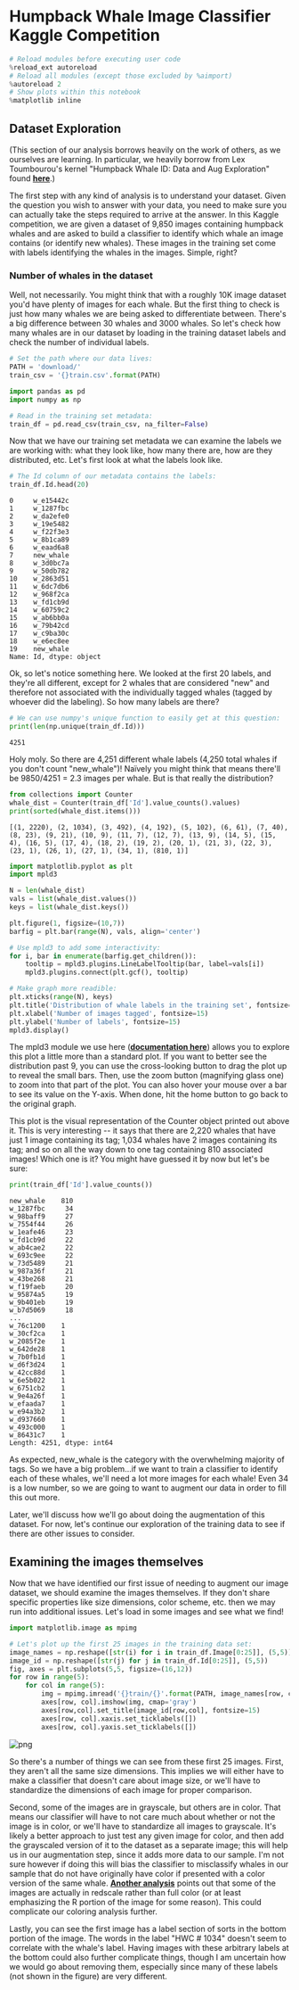 
# Humpback Whale Image Classifier Kaggle Competition


```python
# Reload modules before executing user code
%reload_ext autoreload
# Reload all modules (except those excluded by %aimport)
%autoreload 2
# Show plots within this notebook
%matplotlib inline
```

## Dataset Exploration

(This section of our analysis borrows heavily on the work of others, as we ourselves are learning. In particular, we heavily borrow from Lex Toumbourou's kernel "Humpback Whale ID: Data and Aug Exploration" found __[here](https://www.kaggle.com/lextoumbourou/humpback-whale-id-data-and-aug-exploration/notebook)__.)

The first step with any kind of analysis is to understand your dataset. Given the question you wish to answer with your data, you need to make sure you can actually take the steps required to arrive at the answer. In this Kaggle competition, we are given a dataset of 9,850 images containing humpback whales and are asked to build a classifier to identify which whale an image contains (or identify new whales). These images in the training set come with labels identifying the whales in the images. Simple, right?

### Number of whales in the dataset

Well, not necessarily. You might think that with a roughly 10K image dataset you'd have plenty of images for each whale. But the first thing to check is just how many whales we are being asked to differentiate between. There's a big difference between 30 whales and 3000 whales. So let's check how many whales are in our dataset by loading in the training dataset labels and check the number of individual labels.


```python
# Set the path where our data lives:
PATH = 'download/'
train_csv = '{}train.csv'.format(PATH)

import pandas as pd
import numpy as np

# Read in the training set metadata:
train_df = pd.read_csv(train_csv, na_filter=False)
```

Now that we have our training set metadata we can examine the labels we are working with: what they look like, how many there are, how are they distributed, etc. Let's first look at what the labels look like.


```python
# The Id column of our metadata contains the labels:
train_df.Id.head(20)
```




    0     w_e15442c
    1     w_1287fbc
    2     w_da2efe0
    3     w_19e5482
    4     w_f22f3e3
    5     w_8b1ca89
    6     w_eaad6a8
    7     new_whale
    8     w_3d0bc7a
    9     w_50db782
    10    w_2863d51
    11    w_6dc7db6
    12    w_968f2ca
    13    w_fd1cb9d
    14    w_60759c2
    15    w_ab6bb0a
    16    w_79b42cd
    17    w_c9ba30c
    18    w_e6ec8ee
    19    new_whale
    Name: Id, dtype: object



Ok, so let's notice something here. We looked at the first 20 labels, and they're all different, except for 2 whales that are considered "new" and therefore not associated with the individually tagged whales (tagged by whoever did the labeling). So how many labels are there?


```python
# We can use numpy's unique function to easily get at this question:
print(len(np.unique(train_df.Id)))
```

    4251


Holy moly. So there are 4,251 different whale labels (4,250 total whales if you don't count "new_whale")! Naïvely you might think that means there'll be 9850/4251 = 2.3 images per whale. But is that really the distribution?


```python
from collections import Counter
whale_dist = Counter(train_df['Id'].value_counts().values)
print(sorted(whale_dist.items()))
```

    [(1, 2220), (2, 1034), (3, 492), (4, 192), (5, 102), (6, 61), (7, 40), (8, 23), (9, 21), (10, 9), (11, 7), (12, 7), (13, 9), (14, 5), (15, 4), (16, 5), (17, 4), (18, 2), (19, 2), (20, 1), (21, 3), (22, 3), (23, 1), (26, 1), (27, 1), (34, 1), (810, 1)]



```python
import matplotlib.pyplot as plt
import mpld3

N = len(whale_dist)
vals = list(whale_dist.values())
keys = list(whale_dist.keys())

plt.figure(1, figsize=(10,7))
barfig = plt.bar(range(N), vals, align='center')

# Use mpld3 to add some interactivity:
for i, bar in enumerate(barfig.get_children()):
    tooltip = mpld3.plugins.LineLabelTooltip(bar, label=vals[i])
    mpld3.plugins.connect(plt.gcf(), tooltip)

# Make graph more readible:
plt.xticks(range(N), keys)
plt.title('Distribution of whale labels in the training set', fontsize=20)
plt.xlabel('Number of images tagged', fontsize=15)
plt.ylabel('Number of labels', fontsize=15)
mpld3.display()
```








<div id="fig_el618046616256886831320517"></div>
<script>
function mpld3_load_lib(url, callback){
  var s = document.createElement('script');
  s.src = url;
  s.async = true;
  s.onreadystatechange = s.onload = callback;
  s.onerror = function(){console.warn("failed to load library " + url);};
  document.getElementsByTagName("head")[0].appendChild(s);
}

if(typeof(mpld3) !== "undefined" && mpld3._mpld3IsLoaded){
   // already loaded: just create the figure
   !function(mpld3){
       
       mpld3.draw_figure("fig_el618046616256886831320517", {"plugins": [{"type": "reset"}, {"button": true, "enabled": false, "type": "zoom"}, {"button": true, "enabled": false, "type": "boxzoom"}], "data": {}, "width": 432.0, "axes": [], "height": 288.0, "id": "el61804661625688"});
   }(mpld3);
}else if(typeof define === "function" && define.amd){
   // require.js is available: use it to load d3/mpld3
   require.config({paths: {d3: "https://mpld3.github.io/js/d3.v3.min"}});
   require(["d3"], function(d3){
      window.d3 = d3;
      mpld3_load_lib("https://mpld3.github.io/js/mpld3.v0.3.js", function(){
         
         mpld3.draw_figure("fig_el618046616256886831320517", {"plugins": [{"type": "reset"}, {"button": true, "enabled": false, "type": "zoom"}, {"button": true, "enabled": false, "type": "boxzoom"}], "data": {}, "width": 432.0, "axes": [], "height": 288.0, "id": "el61804661625688"});
      });
    });
}else{
    // require.js not available: dynamically load d3 & mpld3
    mpld3_load_lib("https://mpld3.github.io/js/d3.v3.min.js", function(){
         mpld3_load_lib("https://mpld3.github.io/js/mpld3.v0.3.js", function(){
                 
                 mpld3.draw_figure("fig_el618046616256886831320517", {"plugins": [{"type": "reset"}, {"button": true, "enabled": false, "type": "zoom"}, {"button": true, "enabled": false, "type": "boxzoom"}], "data": {}, "width": 432.0, "axes": [], "height": 288.0, "id": "el61804661625688"});
            })
         });
}
</script>



The mpld3 module we use here (__[documentation here](https://mpld3.github.io/index.html)__) allows you to explore this plot a little more than a standard plot. If you want to better see the distribution past 9, you can use the cross-looking button to drag the plot up to reveal the small bars. Then, use the zoom button (magnifying glass one) to zoom into that part of the plot. You can also hover your mouse over a bar to see its value on the Y-axis. When done, hit the home button to go back to the original graph.

This plot is the visual representation of the Counter object printed out above it. This is very interesting -- it says that there are 2,220 whales that have just 1 image containing its tag; 1,034 whales have 2 images containing its tag; and so on all the way down to one tag containing 810 associated images! Which one is it? You might have guessed it by now but let's be sure:


```python
print(train_df['Id'].value_counts())
```

    new_whale    810
    w_1287fbc     34
    w_98baff9     27
    w_7554f44     26
    w_1eafe46     23
    w_fd1cb9d     22
    w_ab4cae2     22
    w_693c9ee     22
    w_73d5489     21
    w_987a36f     21
    w_43be268     21
    w_f19faeb     20
    w_95874a5     19
    w_9b401eb     19
    w_b7d5069     18
    ...
    w_76c1200    1
    w_30cf2ca    1
    w_2085f2e    1
    w_642de28    1
    w_7b0fb1d    1
    w_d6f3d24    1
    w_42cc88d    1
    w_6e5b022    1
    w_6751cb2    1
    w_9e4a26f    1
    w_efaada7    1
    w_e94a3b2    1
    w_d937660    1
    w_493c000    1
    w_86431c7    1
    Length: 4251, dtype: int64


As expected, new_whale is the category with the overwhelming majority of tags. So we have a big problem...if we want to train a classifier to identify each of these whales, we'll need a lot more images for each whale! Even 34 is a low number, so we are going to want to augment our data in order to fill this out more.

Later, we'll discuss how we'll go about doing the augmentation of this dataset. For now, let's continue our exploration of the training data to see if there are other issues to consider.

## Examining the images themselves

Now that we have identified our first issue of needing to augment our image dataset, we should examine the images themselves. If they don't share specific properties like size dimensions, color scheme, etc. then we may run into additional issues. Let's load in some images and see what we find!


```python
import matplotlib.image as mpimg

# Let's plot up the first 25 images in the training data set:
image_names = np.reshape([str(i) for i in train_df.Image[0:25]], (5,5))
image_id = np.reshape([str(j) for j in train_df.Id[0:25]], (5,5))
fig, axes = plt.subplots(5,5, figsize=(16,12))
for row in range(5):
    for col in range(5):
        img = mpimg.imread('{}train/{}'.format(PATH, image_names[row, col]))
        axes[row, col].imshow(img, cmap='gray')
        axes[row,col].set_title(image_id[row,col], fontsize=15)
        axes[row, col].xaxis.set_ticklabels([])
        axes[row, col].yaxis.set_ticklabels([])
```


![png](output_15_0.png)


So there's a number of things we can see from these first 25 images. First, they aren't all the same size dimensions. This implies we will either have to make a classifier that doesn't care about image size, or we'll have to standardize the dimensions of each image for proper comparison. 

Second, some of the images are in grayscale, but others are in color. That means our classifier will have to not care much about whether or not the image is in color, or we'll have to standardize all images to grayscale. It's likely a better approach to just test any given image for color, and then add the grayscaled version of it to the dataset as a separate image; this will help us in our augmentation step, since it adds more data to our sample. I'm not sure however if doing this will bias the classifier to misclassify whales in our sample that do not have originally have color if presented with a color version of the same whale. __[Another analysis](https://www.kaggle.com/mmrosenb/whales-an-exploration)__ points out that some of the images are actually in redscale rather than full color (or at least emphasizing the R portion of the image for some reason). This could complicate our coloring analysis further.

Lastly, you can see the first image has a label section of sorts in the bottom portion of the image. The words in the label "HWC # 1034" doesn't seem to correlate with the whale's label. Having images with these arbitrary labels at the bottom could also further complicate things, though I am uncertain how we would go about removing them, especially since many of these labels (not shown in the figure) are very different.


```python

```
